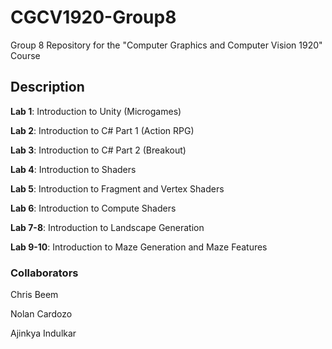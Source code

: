 # CGCV1920-Group8
Group 8 Repository for the "Computer Graphics and Computer Vision 1920" Course

## Description

**Lab 1**: Introduction to Unity (Microgames)

**Lab 2**: Introduction to C# Part 1 (Action RPG)

**Lab 3**: Introduction to C# Part 2 (Breakout)

**Lab 4**: Introduction to Shaders

**Lab 5**: Introduction to Fragment and Vertex Shaders

**Lab 6**: Introduction to Compute Shaders

**Lab 7-8**: Introduction to Landscape Generation

**Lab 9-10**: Introduction to Maze Generation and Maze Features

### Collaborators
Chris Beem

Nolan Cardozo

Ajinkya Indulkar
